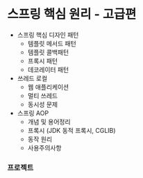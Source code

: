 # 스프링 핵심 원리 - 고급편
- 스프링 핵심 디자인 패턴
  - 템플릿 메서드 패턴
  - 템플릿 콜백패턴
  - 프록시 패턴
  - 데코레이터 패턴
- 쓰레드 로컬
  - 웹 애플리케이션
  - 멀티 쓰레드
  - 동시성 문제
- 스프링 AOP
  - 개념 및 용어정리
  - 프록시 (JDK 동적 프록시, CGLIB)
  - 동작 원리
  - 사용주의사항
### 프로젝트


